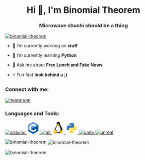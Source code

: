 <h1 align="center">Hi 👋, I'm Binomial Theorem</h1>
<h3 align="center">Microwave shushi should be a thing</h3>

<p align="left"> <a href="https://github.com/ryo-ma/github-profile-trophy"><img src="https://github-profile-trophy.vercel.app/?username=binomial-theorem" alt="binomial-theorem" /></a> </p>

- 🔭 I’m currently working on **stuff**

- 🌱 I’m currently learning **Python**

- 💬 Ask me about **Free Lunch and Fake News**

- ⚡ Fun fact **look behind u ;)**

<h3 align="left">Connect with me:</h3>
<p align="left">
<a href="https://stackoverflow.com/users/15600539" target="blank"><img align="center" src="https://raw.githubusercontent.com/rahuldkjain/github-profile-readme-generator/master/src/images/icons/Social/stack-overflow.svg" alt="15600539" height="30" width="40" /></a>
</p>

<h3 align="left">Languages and Tools:</h3>
<p align="left"> <a href="https://www.arduino.cc/" target="_blank" rel="noreferrer"> <img src="https://cdn.worldvectorlogo.com/logos/arduino-1.svg" alt="arduino" width="40" height="40"/> </a> <a href="https://www.cprogramming.com/" target="_blank" rel="noreferrer"> <img src="https://raw.githubusercontent.com/devicons/devicon/master/icons/c/c-original.svg" alt="c" width="40" height="40"/> </a> <a href="https://git-scm.com/" target="_blank" rel="noreferrer"> <img src="https://www.vectorlogo.zone/logos/git-scm/git-scm-icon.svg" alt="git" width="40" height="40"/> </a> <a href="https://www.linux.org/" target="_blank" rel="noreferrer"> <img src="https://raw.githubusercontent.com/devicons/devicon/master/icons/linux/linux-original.svg" alt="linux" width="40" height="40"/> </a> <a href="https://www.python.org" target="_blank" rel="noreferrer"> <img src="https://raw.githubusercontent.com/devicons/devicon/master/icons/python/python-original.svg" alt="python" width="40" height="40"/> </a> <a href="https://unity.com/" target="_blank" rel="noreferrer"> <img src="https://www.vectorlogo.zone/logos/unity3d/unity3d-icon.svg" alt="unity" width="40" height="40"/> </a> <a href="https://unrealengine.com/" target="_blank" rel="noreferrer"> <img src="https://raw.githubusercontent.com/kenangundogan/fontisto/036b7eca71aab1bef8e6a0518f7329f13ed62f6b/icons/svg/brand/unreal-engine.svg" alt="unreal" width="40" height="40"/> </a> </p>

<p><img align="left" src="https://github-readme-stats.vercel.app/api/top-langs?username=binomial-theorem&show_icons=true&locale=en&layout=compact" alt="binomial-theorem" /></p>

<p>&nbsp;<img align="center" src="https://github-readme-stats.vercel.app/api?username=binomial-theorem&show_icons=true&locale=en" alt="binomial-theorem" /></p>

<p><img align="center" src="https://github-readme-streak-stats.herokuapp.com/?user=binomial-theorem&" alt="binomial-theorem" /></p>
